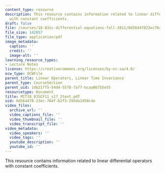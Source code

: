 ```yaml
---
content_type: resource
description: This resource contains information related to linear differential operators
  with constant coefficients.
draft: false
file: /courses/18-03sc-differential-equations-fall-2011/0d56447023ec764fb2f3295da2458c4e_MIT18_03SCF11_s17_2text.pdf
file_size: 142857
file_type: application/pdf
image_metadata:
  caption: ''
  credit: ''
  image-alt: ''
learning_resource_types:
- Lecture Notes
license: https://creativecommons.org/licenses/by-nc-sa/4.0/
ocw_type: OCWFile
parent_title: Linear Operators, Linear Time Invariance
parent_type: CourseSection
parent_uid: 1db21ff5-54d4-5578-7a77-bcaa06755e55
resourcetype: Document
title: MIT18_03SCF11_s17_2text.pdf
uid: 0d564470-23ec-764f-b2f3-295da2458c4e
video_files:
  archive_url: ''
  video_captions_file: ''
  video_thumbnail_file: ''
  video_transcript_file: ''
video_metadata:
  video_speakers: ''
  video_tags: ''
  youtube_description: ''
  youtube_id: ''
---
```

This resource contains information related to linear differential operators with constant coefficients.